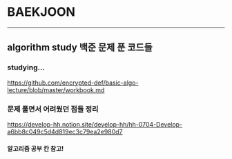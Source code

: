 # BAEKJOON
---
## algorithm study  백준 문제 푼 코드들
### studying...
https://github.com/encrypted-def/basic-algo-lecture/blob/master/workbook.md
### 문제 풀면서 어려웠던 점들 정리
https://develop-hh.notion.site/develop-hh/hh-0704-Develop-a6bb8c049c5d4d819ec3c79ea2e980d7
#### 알고리즘 공부 칸 참고!
